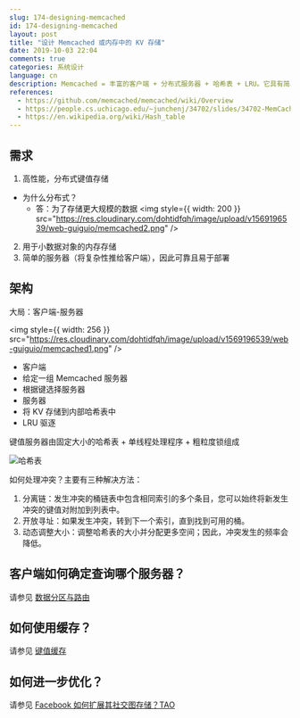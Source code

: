 ```yaml
---
slug: 174-designing-memcached
id: 174-designing-memcached
layout: post
title: "设计 Memcached 或内存中的 KV 存储"
date: 2019-10-03 22:04
comments: true
categories: 系统设计
language: cn
description: Memcached = 丰富的客户端 + 分布式服务器 + 哈希表 + LRU。它具有简单的服务器，将复杂性推给客户端，因此可靠且易于部署。
references:
  - https://github.com/memcached/memcached/wiki/Overview
  - https://people.cs.uchicago.edu/~junchenj/34702/slides/34702-MemCache.pdf
  - https://en.wikipedia.org/wiki/Hash_table
---
```


## 需求 

1. 高性能，分布式键值存储
 * 为什么分布式？ 
   * 答：为了存储更大规模的数据
     <img
     style={{ width: 200 }}
     src="https://res.cloudinary.com/dohtidfqh/image/upload/v1569196539/web-guiguio/memcached2.png"
     />
2. 用于小数据对象的内存存储
3. 简单的服务器（将复杂性推给客户端），因此可靠且易于部署

## 架构
大局：客户端-服务器

<img
style={{ width: 256 }}
src="https://res.cloudinary.com/dohtidfqh/image/upload/v1569196539/web-guiguio/memcached1.png"
/>

* 客户端
 * 给定一组 Memcached 服务器
 * 根据键选择服务器
* 服务器
 * 将 KV 存储到内部哈希表中
 * LRU 驱逐


键值服务器由固定大小的哈希表 + 单线程处理程序 + 粗粒度锁组成

![哈希表](https://res.cloudinary.com/dohtidfqh/image/upload/v1569197517/web-guiguio/900px-Hash_table_5_0_1_1_1_1_1_LL.svg.png)

如何处理冲突？主要有三种解决方法：

1. 分离链：发生冲突的桶链表中包含相同索引的多个条目，您可以始终将新发生冲突的键值对附加到列表中。
2. 开放寻址：如果发生冲突，转到下一个索引，直到找到可用的桶。
3. 动态调整大小：调整哈希表的大小并分配更多空间；因此，冲突发生的频率会降低。

## 客户端如何确定查询哪个服务器？

请参见 [数据分区与路由](https://puncsky.com/notes/2018-07-21-data-partition-and-routing)

## 如何使用缓存？

请参见 [键值缓存](https://puncsky.com/notes/122-key-value-cache)

## 如何进一步优化？

请参见 [Facebook 如何扩展其社交图存储？TAO](https://puncsky.com/notes/49-facebook-tao)